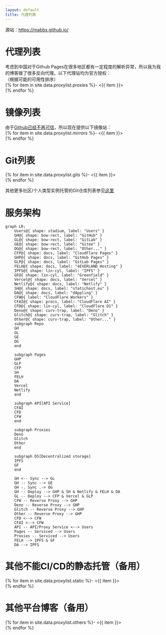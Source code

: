 ```yaml
---
layout: default
title: 代理列表
---
```


  源站：<https://mabbs.github.io/> <img src="https://mabbs.github.io/images/online.svg" style="width: 1.2em; vertical-align: text-bottom;" onerror="this.outerHTML='ⓧ'"/>   



# 代理列表
考虑到中国对于Github Pages在很多地区都有一定程度的解析异常，所以我为我的博客做了很多反向代理。以下代理站均为官方授权：   
（根据可能的可用性排序）   
{% for item in site.data.proxylist.proxies %}- <{{ item }}> <img src="{{ item }}images/online.svg" style="width: 1.2em; vertical-align: text-bottom;" onerror="this.outerHTML='ⓧ'"/>   
{% endfor %}

# 镜像列表
由于[Github已经不再可信](/2022/01/04/banned.html)，所以现在提供以下镜像站：   
{% for item in site.data.proxylist.mirrors %}- <{{ item }}> <img src="{{ item }}images/online.svg" style="width: 1.2em; vertical-align: text-bottom;" onerror="this.outerHTML='ⓧ'"/>   
{% endfor %}

# Git列表 
{% for item in site.data.proxylist.gits %}- <{{ item }}>    
{% endfor %}

其他更多社区/个人类型实例托管的Git仓库列表参见[这里](/other_repo_list.html)

# 服务架构
```mermaid
graph LR;
    Users@{ shape: stadium, label: "Users" }
    GH@{ shape: bow-rect, label: "GitHub" }
    GL@{ shape: bow-rect, label: "GitLab" }
    GE@{ shape: bow-rect, label: "Gitee" }
    OG@{ shape: bow-rect, label: "Other..." }
    CFP@{ shape: docs, label: "CloudFlare Pages" }
    GHP@{ shape: docs, label: "GitHub Pages" }
    GLP@{ shape: docs, label: "GitLab Pages" }
    FELH@{ shape: docs, label: "4EVERLAND Hosting" }
    IPFS@{ shape: lin-cyl, label: "IPFS" }
    GF@{ shape: lin-cyl, label: "Greenfield" }
    Vercel@{ shape: docs, label: "Vercel" }
    Netlify@{ shape: docs, label: "Netlify" }
    SH@{ shape: docs, label: "statichost.eu" }
    DA@{ shape: docs, label: "dAppling" }
    CFW@{ label: "CloudFlare Workers" }
    CFAI@{ shape: procs, label: "CloudFlare AI" }
    CFD@{ shape: lin-cyl, label: "CloudFlare D1" }
    Deno@{ shape: curv-trap, label: "Deno" }
    Glitch@{ shape: curv-trap, label: "Glitch" }
    Other@{ shape: curv-trap, label: "Other..." }
    subgraph Repo
    GH
    GL
    GE
    OG
    end
    
    subgraph Pages
    GHP
    GLP
    CFP
    SH
    FELH
    DA
    Vercel
    Netlify
    end

    subgraph API[API Service]
    CFAI
    CFD
    CFW
    end
    
    subgraph Proxies
    Deno
    Glitch
    Other
    end
    
    subgraph DS[Decentralized storage]
    IPFS
    GF
    end
    
    GH <-- Sync --> GL
    GH -- Sync --> GE
    GH -. Sync .-> OG
    GH -- Deploy --> GHP & SH & Netlify & FELH & DA
    GL -- Deploy --> CFP & Vercel & GLP
    CFW -- Reverse Proxy --> GHP
    Deno -- Reverse Proxy --> GHP
    Glitch -- Reverse Proxy --> GHP
    Other -- Reverse Proxy --> GHP
    CFD <--> CFW
    CFAI <--> CFW
    API -- API/Proxy Service <--> Users
    Pages -- Serviced --> Users
    Proxies -- Serviced --> Users
    FELH --> IPFS & GF
    DA --> IPFS
```

<script type="module">
   import mermaid from 'https://cdn.jsdelivr.net/npm/mermaid@11/dist/mermaid.esm.min.mjs';
   mermaid.initialize({ startOnLoad: false });
   await mermaid.run({
     querySelector: '.language-mermaid',
   });
</script>

# 其他不能CI/CD的静态托管（备用）
{% for item in site.data.proxylist.static %}- <{{ item }}>    
{% endfor %}

# 其他平台博客（备用）
{% for item in site.data.proxylist.others %}- <{{ item }}>    
{% endfor %}
